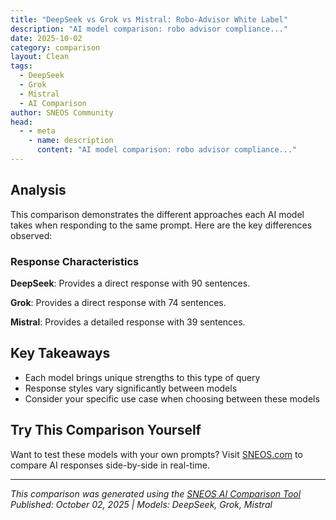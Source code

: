 ```yaml
---
title: "DeepSeek vs Grok vs Mistral: Robo-Advisor White Label"
description: "AI model comparison: robo advisor compliance..."
date: 2025-10-02
category: comparison
layout: Clean
tags:
  - DeepSeek
  - Grok
  - Mistral
  - AI Comparison
author: SNEOS Community
head:
  - - meta
    - name: description
      content: "AI model comparison: robo advisor compliance..."
---
```


<ChatComparison
  title="DeepSeek vs Grok vs Mistral: Robo-Advisor White Label"
  prompt="robo advisor compliance"
  :responses='{
    "DeepSeek": "Of course. This is a critical and complex topic. A Robo-Advisor\u0027s entire business model hinges on its ability to operate within a strict legal and regulatory framework. Failure in compliance is not an option, as it can lead to massive fines, loss of license, and irreparable damage to trust.\n\nHere is a comprehensive breakdown of Robo-Advisor compliance, covering the key regulations, operational requirements, and best practices.\n\n### The Core Regulatory Framework (Primarily in the U.S.)\n\nRobo-Advisors in the United States are primarily subject to two major regulatory bodies and their associated rules:\n\n**1. The Securities and Exchange Commission (SEC)**\nThe SEC regulates Robo-Advisors as **Investment Advisers**. This means they must comply with the **Investment Advisers Act of 1940**.\n\n*   **Registration:** Most Robo-Advisors must register with the SEC as Registered Investment Advisers (RIAs). Some smaller firms may register at the state level.\n*   **Fiduciary Duty:** This is the cornerstone. As an RIA, the Robo-Advisor has a fundamental fiduciary duty to act in the **best interests of its clients**. This supersedes mere \u0022suitability.\u0022 It requires:\n    *   **Duty of Care:** Providing advice that is prudent and thorough.\n    *   **Duty of Loyalty:** Putting client interests ahead of its own, including full disclosure of all conflicts of interest.\n*   **Form ADV:** This is the primary disclosure document that must be filed with the SEC and provided to clients. It has two parts:\n    *   **Part 1:** Information about the advisor\u0027s business, ownership, clients, employees, and disciplinary history. This is publicly available on the SEC\u0027s IAPD website.\n    *   **Part 2 (Brochure):** A plain-English document explaining the firm\u0027s fees, investment strategies, conflicts of interest, and the backgrounds of key personnel. This must be delivered to clients.\n\n**2. The Financial Industry Regulatory Authority (FINRA)**\nWhile Robo-Advisors themselves are RIAs (not broker-dealers), they often have affiliated broker-dealers to handle the execution of trades and custody of assets. These broker-dealers are members of FINRA and must comply with its rules, such as:\n*   **Rule 2111 (Suitability):** Ensuring investment recommendations are suitable for the client based on their profile.\n*   **Anti-Money Laundering (AML) rules.**\n*   **Customer communication and disclosure rules.**\n\n---\n\n### Key Compliance Obligations for a Robo-Advisor\n\nTranslating the regulatory framework into daily operations, here are the critical compliance areas:\n\n**1. The Suitability / Know-Your-Client (KYC) Obligation**\nThis is the starting point of the robo-advisor relationship. The algorithm must be designed to collect sufficient information to build a suitable portfolio.\n*   **Client Questionnaire:** Must capture essential data points: investment objectives, time horizon, risk tolerance, financial situation, and investment experience.\n*   **Algorithmic Governance:** The logic that maps client answers to a specific portfolio must be rigorously tested, documented, and regularly reviewed to ensure it fulfills the fiduciary duty.\n\n**2. Disclosure and Transparency**\nRobo-Advisors must be transparent about how they operate. Key disclosures include:\n*   **Fees:** All management fees, underlying ETF expense ratios, and any other potential costs must be clearly stated.\n*   **Investment Strategy:** How portfolios are constructed, the role of asset allocation, and the use of tax-loss harvesting.\n*   **Conflicts of Interest:** This is crucial. Disclosures must cover:\n    *   Use of proprietary funds or affiliated ETFs.\n    *   Payments for order flow (if applicable).\n    *   How the firm makes money (e.g., from the advisory fee vs. other sources).\n*   **Algorithm Limitations:** Acknowledging that the model is based on historical data and certain assumptions, and may not perform as expected in all market conditions.\n\n**3. Cybersecurity and Data Protection**\nRobo-Advisors are digital-first businesses that hold vast amounts of sensitive personal and financial data (PII). Compliance requirements include:\n*   **Regulation S-P (Privacy Rule):** Requires firms to have policies and procedures to protect customer information and to provide privacy notices.\n*   **Safeguards Rule:** Mandates a comprehensive written information security program.\n*   **Incident Response Plan:** A ready plan for detecting, responding to, and recovering from a data breach.\n\n**4. Advertising and Marketing Compliance**\nAll client-facing communications, including the website, app, social media, and blogs, are considered advertising and fall under **SEC Rule 206(4)-1**.\n*   **Testimonials \u0026 Endorsements:** Historically restricted, but recent rule amendments have created a framework for their use, provided certain disclosures are made (e.g., whether the person is a client and was paid for the testimonial).\n*   **Performance Advertising:** Strict rules govern how past performance can be presented (e.g., prohibiting guarantees of future results, requiring net-of-fee performance, and presenting performance for 1, 5, and 10-year periods).\n*   **\u0022Hypothetical Performance\u0022** (like back-tested results) has even stricter requirements, including that it be relevant to the client\u0027s financial situation.\n\n**5. Custody of Client Assets**\nRobo-Advisors typically do not physically hold client assets. They use a qualified third-party custodian (e.g., Apex Clearing, Pershing). However, the advisor is still deemed to have \u0022custody\u0022 if it can withdraw fees directly from client accounts. This triggers a requirement for an annual **Surprise Examination** by an independent public accountant to verify client assets.\n\n---\n\n### Operationalizing Compliance: The Compliance Program\n\nA Robo-Advisor must establish a formal, living compliance program. Key elements include:\n\n*   **Chief Compliance Officer (CCO):** A designated, competent individual responsible for administering the program.\n*   **Written Policies \u0026 Procedures:** A comprehensive manual detailing how the firm meets its regulatory obligations.\n*   **Annual Review:** A mandatory, documented review of the adequacy and effectiveness of the compliance program.\n*   **Code of Ethics:** Rules for personal trading by access persons (employees with access to non-public information) to prevent insider trading and front-running client orders.\n*   **Books and Records:** Meticulous record-keeping as required by SEC rules (e.g., client communications, trade records, advertising copies) for a minimum of five years.\n\n### Emerging Challenges \u0026 The Future\n\n*   **Regulation BI (Best Interest):** While primarily for broker-dealers, it raises the overall standard of care in the industry and influences client expectations.\n*   **ESG (Environmental, Social, Governance) Investing:** The SEC has proposed enhanced disclosure rules for ESG strategies to prevent \u0022greenwashing.\u0022 Robos offering ESG portfolios must be precise in their definitions and methodologies.\n*   **Crypto and Digital Assets:** Offering crypto exposure introduces a host of new, complex regulatory questions from the SEC and CFTC.\n*   **AI and Advanced Algorithms:** As algorithms become more complex (using machine learning), regulators will be focused on explainability, bias, and ensuring the \u0022black box\u0022 still acts in a client\u0027s best interest.\n\n### Summary Checklist for a Robo-Advisor\n\n*   [ ] Register as an RIA with the SEC or state.\n*   [ ] File and maintain an accurate Form ADV.\n*   [ ] Develop a robust client onboarding questionnaire (KYC).\n*   [ ] Document and validate the portfolio recommendation algorithm.\n*   [ ] Create clear, comprehensive disclosures (fees, strategy, conflicts).\n*   [ ] Implement a strong cybersecurity and data privacy program.\n*   [ ] Establish a formal compliance program with a CCO.\n*   [ ] Ensure all marketing materials are fair, balanced, and compliant.\n*   [ ] Partner with a reputable third-party custodian.\n*   [ ] Conduct an annual review of the compliance program.\n\n**Disclaimer:** This information is for educational purposes only and does not constitute legal or compliance advice. A Robo-Advisor must consult with qualified legal and compliance professionals to build and maintain its specific regulatory framework.",
    "Grok": "Robo-advisor compliance refers to the adherence of automated investment platforms (robo-advisors) to legal, regulatory, and ethical standards set by governing bodies such as the Securities and Exchange Commission (SEC) in the United States, the Financial Conduct Authority (FCA) in the UK, or other relevant authorities in different jurisdictions. Since robo-advisors use algorithms and technology to provide financial advice and manage investments with minimal human intervention, ensuring compliance is critical to protect investors, maintain market integrity, and avoid legal penalties.\n\nBelow are key aspects of robo-advisor compliance:\n\n### 1. **Registration and Licensing**\n   - **Regulatory Oversight**: In many countries, robo-advisors must register as investment advisors. For example, in the U.S., most robo-advisors are required to register with the SEC under the Investment Advisers Act of 1940 if they manage a certain amount of assets or operate in multiple states. Smaller firms may register with state regulators.\n   - **Broker-Dealer Requirements**: If a robo-advisor facilitates transactions, it may also need to register as a broker-dealer or partner with a registered broker-dealer.\n   - **Jurisdictional Compliance**: Robo-advisors operating internationally must comply with the regulations of each jurisdiction they serve.\n\n### 2. **Fiduciary Duty**\n   - Robo-advisors, like human advisors, are often held to a fiduciary standard, meaning they must act in the best interests of their clients. This includes providing suitable investment advice and avoiding conflicts of interest.\n   - The SEC\u2019s Regulation Best Interest (Reg BI) in the U.S. requires advisors to prioritize client interests when recommending investments, even if they are not fiduciaries in all contexts.\n\n### 3. **Client Disclosures**\n   - Robo-advisors must provide clear and transparent disclosures about their services, fees, potential conflicts of interest, and the nature of algorithmic decision-making.\n   - Disclosures often include:\n     - How algorithms select investments.\n     - Limitations of automated advice (e.g., lack of personalization compared to human advisors).\n     - Risks associated with investments.\n   - These disclosures are often provided through Form ADV in the U.S., which robo-advisors must file with the SEC.\n\n### 4. **Suitability and Know Your Client (KYC) Rules**\n   - Robo-advisors must collect information about clients\u2019 financial situations, risk tolerance, investment goals, and other relevant factors to ensure that recommendations are suitable.\n   - KYC and Anti-Money Laundering (AML) regulations also require robo-advisors to verify client identities and monitor for suspicious activities.\n\n### 5. **Algorithm Oversight and Testing**\n   - **Algorithmic Transparency**: Regulators often require robo-advisors to ensure their algorithms are fair, unbiased, and functioning as intended. This includes avoiding discriminatory outcomes or unintended biases in investment recommendations.\n   - **Testing and Validation**: Firms must regularly test algorithms to ensure they perform correctly under various market conditions and do not produce errors that could harm clients.\n   - **Cybersecurity**: Robust cybersecurity measures are essential to protect client data and prevent breaches that could compromise algorithmic operations.\n\n### 6. **Data Privacy and Protection**\n   - Robo-advisors handle sensitive client information, making compliance with data protection laws like the General Data Protection Regulation (GDPR) in the EU or the California Consumer Privacy Act (CCPA) in the U.S. critical.\n   - Firms must implement policies to safeguard personal and financial data and inform clients about how their data is used.\n\n### 7. **Fee Structures and Transparency**\n   - Robo-advisors must clearly disclose their fee structures, whether they charge a flat fee, a percentage of assets under management (AUM), or other costs.\n   - Hidden fees or misleading pricing can lead to regulatory penalties and loss of client trust.\n\n### 8. **Recordkeeping and Reporting**\n   - Regulatory bodies often require robo-advisors to maintain detailed records of client interactions, transactions, and advice provided for a specified period.\n   - Regular reporting to regulators may also be required to demonstrate compliance.\n\n### 9. **Marketing and Advertising**\n   - Marketing materials and performance claims must comply with regulations to avoid misleading clients. For example, the SEC prohibits exaggerated claims about investment returns or guarantees of performance.\n   - Testimonials and past performance data must be presented in a fair and balanced manner.\n\n### 10. **Third-Party Relationships**\n   - Many robo-advisors partner with custodians, broker-dealers, or other service providers. Compliance requires due diligence to ensure these third parties also adhere to regulatory standards.\n\n### Challenges in Robo-Advisor Compliance\n- **Scalability of Compliance**: As robo-advisors grow and serve more clients, maintaining personalized compliance (e.g., suitability checks) via automation can be challenging.\n- **Evolving Regulations**: Regulatory frameworks for fintech and robo-advisors are still developing, requiring firms to stay updated on new rules.\n- **Cross-Border Issues**: Serving clients in multiple countries involves navigating a complex web of regulations.\n\n### Key Regulatory Bodies and Frameworks\n- **United States**: SEC, Financial Industry Regulatory Authority (FINRA), state regulators.\n- **European Union**: European Securities and Markets Authority (ESMA), MiFID II (Markets in Financial Instruments Directive).\n- **United Kingdom**: FCA.\n- **Australia**: Australian Securities and Investments Commission (ASIC).\n- **Canada**: Investment Industry Regulatory Organization of Canada (IIROC) and provincial securities commissions.\n\n### Best Practices for Robo-Advisor Compliance\n1. **Hire Compliance Experts**: Employ legal and compliance professionals or consultants familiar with fintech regulations.\n2. **Implement Robust Technology**: Use technology for monitoring, reporting, and ensuring data security.\n3. **Regular Audits**: Conduct internal and external audits to identify and address compliance gaps.\n4. **Client Education**: Provide resources to help clients understand the automated nature of advice and associated risks.\n5. **Stay Updated**: Monitor regulatory changes and adapt policies accordingly.\n\nBy prioritizing compliance, robo-advisors can build trust with clients, avoid regulatory penalties, and contribute to the stability of the financial ecosystem. If you\u2019re looking for specific guidance or compliance frameworks for a particular region or robo-advisor platform, let me know!",
    "Mistral": "Robo-advisors, which are digital platforms that provide automated, algorithm-driven financial planning services with little to no human supervision, must comply with various regulatory requirements to ensure they operate legally and ethically. Here are some key compliance areas for robo-advisors:\n\n### 1. **Registration and Licensing**\n   - **SEC Registration**: In the United States, robo-advisors must register with the Securities and Exchange Commission (SEC) as investment advisers.\n   - **State Registration**: Depending on the size and scope of their operations, robo-advisors may also need to register with state securities regulators.\n   - **FINRA Membership**: If the robo-advisor is part of a broker-dealer, it may need to be a member of the Financial Industry Regulatory Authority (FINRA).\n\n### 2. **Fiduciary Duty**\n   - **Best Interest Standard**: Robo-advisors must act in the best interest of their clients, which includes providing suitable investment advice and disclosing any conflicts of interest.\n   - **Client Suitability**: The advice provided must be suitable for the client\u0027s financial situation, investment objectives, and risk tolerance.\n\n### 3. **Disclosure Requirements**\n   - **Form ADV**: Robo-advisors must file Form ADV with the SEC, which includes detailed information about the firm\u0027s business, ownership, clients, employees, business practices, affiliations, and any disciplinary events of the firm or its employees.\n   - **Client Communications**: Clear and accurate disclosures must be made to clients regarding fees, services, and any potential conflicts of interest.\n\n### 4. **Cybersecurity and Data Protection**\n   - **Data Security**: Robo-advisors must implement robust cybersecurity measures to protect client data from breaches and unauthorized access.\n   - **Privacy Policies**: Compliance with data protection regulations such as the General Data Protection Regulation (GDPR) in Europe and the California Consumer Privacy Act (CCPA) in the United States.\n\n### 5. **Anti-Money Laundering (AML) and Know Your Customer (KYC)**\n   - **AML Compliance**: Robo-advisors must have AML programs in place to detect and report suspicious activities.\n   - **KYC Procedures**: Implementing KYC procedures to verify the identity of clients and assess their risk profile.\n\n### 6. **Algorithm Transparency**\n   - **Algorithm Disclosure**: Providing transparency about the algorithms used to make investment decisions, including how they work and any limitations.\n   - **Testing and Validation**: Regularly testing and validating algorithms to ensure they are functioning as intended and providing accurate advice.\n\n### 7. **Record Keeping**\n   - **Documentation**: Maintaining accurate and comprehensive records of all client interactions, transactions, and investment advice provided.\n   - **Audit Trails**: Keeping detailed audit trails to track changes and decisions made by the algorithms.\n\n### 8. **Client Complaints and Dispute Resolution**\n   - **Complaint Handling**: Establishing procedures for handling client complaints and resolving disputes.\n   - **Arbitration and Mediation**: Providing options for clients to resolve disputes through arbitration or mediation.\n\n### 9. **Continuous Monitoring and Reporting**\n   - **Performance Monitoring**: Continuously monitoring the performance of client portfolios and making adjustments as necessary.\n   - **Regulatory Reporting**: Filing periodic reports with regulatory authorities as required.\n\n### 10. **Ethical Considerations**\n   - **Conflict of Interest**: Avoiding and disclosing any conflicts of interest that may arise.\n   - **Fair Dealing**: Ensuring fair and equitable treatment of all clients.\n\n### 11. **International Compliance**\n   - **Cross-Border Regulations**: Complying with the regulatory requirements of any countries where the robo-advisor operates or has clients.\n   - **Local Laws**: Adhering to local financial regulations and standards.\n\n### 12. **Risk Management**\n   - **Risk Assessment**: Regularly assessing and managing risks associated with the robo-advisor\u0027s operations.\n   - **Contingency Planning**: Having contingency plans in place for potential disruptions or failures.\n\nBy adhering to these compliance requirements, robo-advisors can ensure they operate within the bounds of the law and provide a trustworthy service to their clients."
  }'
  published-date="10:06"
/>

## Analysis

This comparison demonstrates the different approaches each AI model takes when responding to the same prompt. Here are the key differences observed:

### Response Characteristics

**DeepSeek**: Provides a direct response with 90 sentences. 

**Grok**: Provides a direct response with 74 sentences. 

**Mistral**: Provides a detailed response with 39 sentences. 

## Key Takeaways

- Each model brings unique strengths to this type of query
- Response styles vary significantly between models
- Consider your specific use case when choosing between these models

## Try This Comparison Yourself

Want to test these models with your own prompts? Visit [SNEOS.com](https://sneos.com) to compare AI responses side-by-side in real-time.

---

*This comparison was generated using the [SNEOS AI Comparison Tool](https://sneos.com)*
*Published: October 02, 2025 | Models: DeepSeek, Grok, Mistral*
